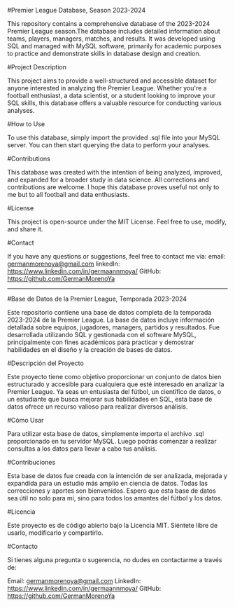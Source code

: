 #Premier League Database, Season 2023-2024

This repository contains a comprehensive database of the 2023-2024 Premier League season.The database includes
detailed information about teams, players, managers, matches, and results. It was developed using SQL and 
managed with MySQL software, primarily for academic purposes to practice and demonstrate skills in database 
design and creation.

#Project Description

This project aims to provide a well-structured and accessible dataset for anyone interested in
analyzing the Premier League. Whether you're a football enthusiast, a data scientist, or a student
looking to improve your SQL skills, this database offers a valuable resource for conducting various analyses.

#How to Use

To use this database, simply import the provided .sql file into your MySQL server. You can then start querying
the data to perform your analyses.

#Contributions

This database was created with the intention of being analyzed, improved, and expanded for a broader study in 
data science. All corrections and contributions are welcome. I hope this database proves useful not only to me 
but to all football and data enthusiasts.

#License

This project is open-source under the MIT License. Feel free to use, modify, and share it.

#Contact

If you have any questions or suggestions, feel free to contact me via:
email: germanmorenoya@gmail.com
linkedIn: https://www.linkedin.com/in/germaannmoya/
GitHub: https://github.com/GermanMorenoYa

----------------------------------------------------------------------------------------------

#Base de Datos de la Premier League, Temporada 2023-2024

Este repositorio contiene una base de datos completa de la temporada 2023-2024 de la Premier League. La base de 
datos incluye información detallada sobre equipos, jugadores, managers, partidos y resultados. Fue desarrollada 
utilizando SQL y gestionada con el software MySQL, principalmente con fines académicos para practicar y demostrar 
habilidades en el diseño y la creación de bases de datos.

#Descripción del Proyecto

Este proyecto tiene como objetivo proporcionar un conjunto de datos bien estructurado y accesible para cualquiera 
que esté interesado en analizar la Premier League. Ya seas un entusiasta del fútbol, un científico de datos, o un 
estudiante que busca mejorar sus habilidades en SQL, esta base de datos ofrece un recurso valioso para realizar 
diversos análisis.

#Cómo Usar

Para utilizar esta base de datos, simplemente importa el archivo .sql proporcionado en tu servidor MySQL. Luego 
podrás comenzar a realizar consultas a los datos para llevar a cabo tus análisis.

#Contribuciones

Esta base de datos fue creada con la intención de ser analizada, mejorada y expandida para un estudio más amplio 
en ciencia de datos. Todas las correcciones y aportes son bienvenidos. Espero que esta base de datos sea útil no 
solo para mí, sino para todos los amantes del fútbol y los datos.

#Licencia

Este proyecto es de código abierto bajo la Licencia MIT. Siéntete libre de usarlo, modificarlo y compartirlo.

#Contacto

Si tienes alguna pregunta o sugerencia, no dudes en contactarme a través de:

Email: germanmorenoya@gmail.com
LinkedIn: https://www.linkedin.com/in/germaannmoya/
GitHub: https://github.com/GermanMorenoYa
